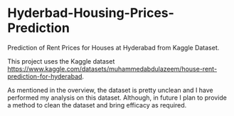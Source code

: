 # Hyderbad-Housing-Prices-Prediction
Prediction of Rent Prices for Houses at Hyderabad from Kaggle Dataset.

This project uses the Kaggle dataset https://www.kaggle.com/datasets/muhammedabdulazeem/house-rent-prediction-for-hyderabad. 

As mentioned in the overview, the dataset is pretty unclean and I have performed my analysis on this dataset. Although, in future I plan to provide a method to clean the dataset and bring efficacy as required.
